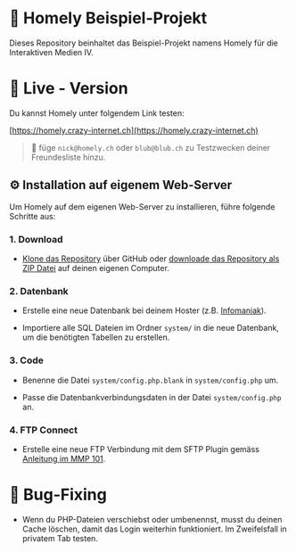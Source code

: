 # 🧹 Homely Beispiel-Projekt

Dieses Repository beinhaltet das Beispiel-Projekt namens Homely für die Interaktiven Medien IV.

# 🏁 Live - Version

Du kannst Homely unter folgendem Link testen:

[https://homely.crazy-internet.ch](https://homely.crazy-internet.ch)

> 💌 füge `nick@homely.ch` oder `blub@blub.ch` zu Testzwecken deiner Freundesliste hinzu.

## ⚙️ Installation auf eigenem Web-Server

Um Homely auf dem eigenen Web-Server zu installieren, führe folgende Schritte aus:

### 1. Download

- [Klone das Repository](https://docs.github.com/en/repositories/creating-and-managing-repositories/cloning-a-repository) über GitHub oder [downloade das Repository als ZIP Datei](https://docs.github.com/en/repositories/working-with-files/using-files/downloading-source-code-archives) auf deinen eigenen Computer.

### 2. Datenbank

- Erstelle eine neue Datenbank bei deinem Hoster (z.B. [Infomaniak](https://www.infomaniak.com/de/support/faq/1981/mysqlmariadb-benutzer-und-datenbanken-verwalten)).

- Importiere alle SQL Dateien im Ordner `system/` in die neue Datenbank, um die benötigten Tabellen zu erstellen.

### 3. Code

- Benenne die Datei `system/config.php.blank` in `system/config.php` um.

- Passe die Datenbankverbindungsdaten in der Datei `system/config.php` an.

### 4. FTP Connect

- Erstelle eine neue FTP Verbindung mit dem SFTP Plugin gemäss [Anleitung im MMP 101](https://github.com/Interaktive-Medien/101-MMP/blob/main/resources/sftp.md).

# 🐛 Bug-Fixing

- Wenn du PHP-Dateien verschiebst oder umbenennst, musst du deinen Cache löschen, damit das Login weiterhin funktioniert. Im Zweifelsfall in privatem Tab testen.
